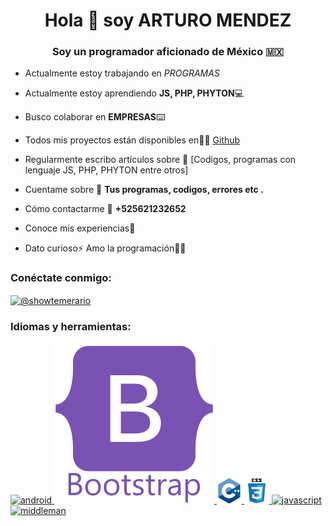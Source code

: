 <h1 align="center">Hola 👋 soy ARTURO MENDEZ</h1>
<h3 align="center">Soy un programador aficionado de México 🇲🇽</h3>

- Actualmente estoy trabajando en *PROGRAMAS*

- Actualmente estoy aprendiendo **JS, PHP, PHYTON**💻

- Busco colaborar en **EMPRESAS**⌨️

- Todos mis proyectos están disponibles en👨‍💻 [Github](Github )

- Regularmente escribo artículos sobre 📝 [Codigos, programas con lenguaje JS, PHP, PHYTON entre otros]

- Cuentame sobre 💬 **Tus programas, codigos, errores etc .**

- Cómo contactarme 📲 **+525621232652**

- Conoce mis experiencias📄

- Dato curioso⚡ Amo la programación👨‍💻
<h3 align="left">Conéctate conmigo:</h3>
<p align="left">
<a href="https://www.facebook.com/profile.php?id=100010089014202
<a href="https://twitter.com/@showtemerario" target="blank"><img align= "center" src="https://raw.githubusercontent.com/rahuldkjain/github-profile-readme-generator/master/src/images/icons/Social/twitter.svg" alt="@showtemerario" height="30 " width="40" /></a>



<h3 align="left">Idiomas y herramientas:</h3>
<p align="left"> <a href="https://developer.android.com" target="_blank" rel="noreferrer"> <img src="https://raw.githubusercontent.com/devicons /devicon/master/icons/android/android-original-wordmark.svg" alt="android" width="40" height="40"/> </a> <a href="https://getbootstrap.com " target="_blank" rel="noreferrer"> <img src="https://raw.githubusercontent.com/devicons/devicon/master/icons/bootstrap/bootstrap-plain-wordmark.svg" alt="bootstrap" ancho="40" altura="40"/> </a> <a href="https://www.w3schools.com/cpp/" target="_blank" rel="noreferrer"><img src="https://raw.githubusercontent.com/devicons/devicon/master/icons/cplusplus/cplusplus-original.svg" alt="cplusplus" width="40" height="40"/> </ a> <a href="https://www.w3schools.com/cs/" target="_blank" rel="noreferrer">  </a> <a href="https://www.w3schools.com/css/ " target="_blank" rel="noreferrer"> <img src="https://raw.githubusercontent.com/devicons/devicon/master/icons/css3/css3-original-wordmark.svg" alt="css3" ancho = "40" height="40"/> </a>  </a> <a href= "https://developer.mozilla.org/en-US/docs/Web/JavaScript" target="_blank" rel="noreferrer"> <img src="https://raw.githubusercontent.com/devicons/devicon /master/icons/javascript/javascript-original.svg" alt="javascript" width="40" height="40"/> </a> <a href="https://middlemanapp.com/" target= "_blank" rel="noreferrer"> <img src="https://raw.githubusercontent.com/leungwensen/svg-icon/b84b3f3a3da329b7c1d02346865f8e98beb05413/dist/svg/logos/middleman.svg" alt="middleman" width="40 " altura="40"/> </a> </p>

